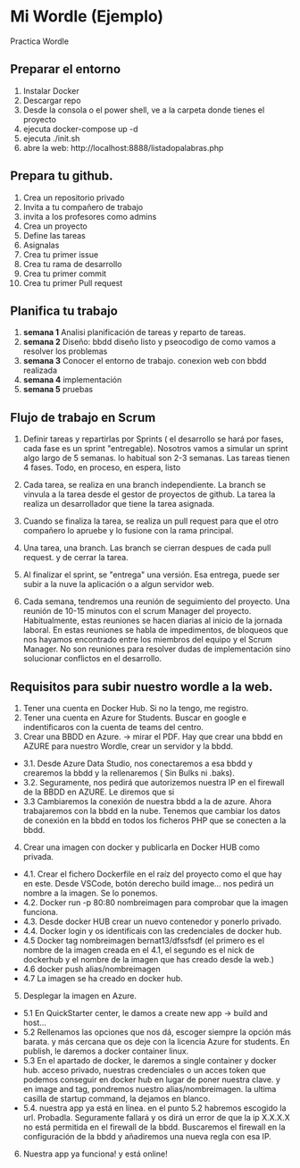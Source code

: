 # Mi Wordle (Ejemplo)
Practica Wordle

## Preparar el entorno

1. Instalar Docker
2. Descargar repo
3. Desde la consola o el power shell, ve a la carpeta donde tienes el proyecto
4. ejecuta docker-compose up -d
5. ejecuta ./init.sh
6. abre la web: http://localhost:8888/listadopalabras.php



## Prepara tu github.

  1. Crea un repositorio privado
  2. Invita a tu compañero de trabajo
  3. invita a los profesores como admins
  4. Crea un proyecto
  5. Define las tareas
  6. Asignalas
  7. Crea tu primer issue
  8. Crea tu rama de desarrollo
  9. Crea tu primer commit
  10. Crea tu primer Pull request

## Planifica tu trabajo

1. **semana 1**
  Analisi planificación de tareas y reparto de tareas.
2. **semana 2**
  Diseño:  bbdd diseño listo y pseocodigo de como vamos a resolver los problemas
3. **semana 3**
  Conocer el entorno de trabajo. conexion web con bbdd realizada
4. **semana 4**
  implementación
5. **semana 5** 
  pruebas


## Flujo de trabajo en Scrum


1. Definir tareas y repartirlas por Sprints ( el desarrollo se hará por fases, cada fase es un sprint "entregable). Nosotros vamos a simular un sprint algo largo de 5 semanas. lo habitual son 2-3 semanas. Las tareas tienen 4 fases. Todo, en proceso, en espera, listo

2. Cada tarea, se realiza en una branch independiente. La branch se vinvula a la tarea desde el gestor de proyectos de github. La tarea la realiza un desarrollador que tiene la tarea asignada.

3. Cuando se finaliza la tarea, se realiza un pull request para que el otro compañero lo apruebe y lo fusione con la rama principal.

4. Una tarea, una branch. Las branch se cierran despues de cada pull request. y de cerrar la tarea. 

4. Al finalizar el sprint, se "entrega" una versión. Esa entrega, puede ser subir a la nuve la aplicación o a algun servidor web.

5. Cada semana, tendremos una reunión de seguimiento del proyecto. Una reunión de 10-15 minutos con el scrum Manager del proyecto. Habitualmente, estas reuniones se hacen diarias al inicio de la jornada laboral. En estas reuniones se habla de impedimentos, de bloqueos que nos hayamos encontrado entre los miembros del equipo y el Scrum Manager. No son reuniones para resolver dudas de implementación sino solucionar conflictos en el desarrollo. 



## Requisitos para subir nuestro wordle a la web.


1. Tener una cuenta en Docker Hub. Si no la tengo, me registro.
2. Tener una cuenta en Azure for Students. Buscar en google e indentificaros con la cuenta de teams del centro.
3. Crear una BBDD en Azure. -> mirar el PDF. Hay que crear una bbdd en AZURE para nuestro Wordle, crear un servidor y la bbdd.
  - 3.1. Desde Azure Data Studio, nos conectaremos a esa bbdd y crearemos la bbdd y la rellenaremos ( Sin Bulks ni .baks).
  - 3.2. Seguramente, nos pedirá que autorizemos nuestra IP en el firewall de la BBDD en AZURE. Le diremos que si
  - 3.3 Cambiaremos la conexión de nuestra bbdd a la de azure. Ahora trabajaremos con la bbdd en la nube. Tenemos que cambiar los datos de conexión en la bbdd en todos los ficheros PHP que se conecten a la bbdd.
4. Crear una imagen con docker y publicarla en Docker HUB como privada.
  - 4.1. Crear el fichero Dockerfile en el raíz del proyecto como el que hay en este. Desde VSCode, botón derecho build image... nos pedirá un nombre a la imagen. Se lo ponemos.
  - 4.2. Docker run -p 80:80 nombreimagen para comprobar que la imagen funciona.
  - 4.3. Desde docker HUB crear un nuevo contenedor y ponerlo privado.
  - 4.4. Docker login y os identificais con las credenciales de docker hub.
  - 4.5 Docker tag nombreimagen bernat13/dfssfsdf (el primero es el nombre de la imagen creada en el 4.1, el segundo es el nick de dockerhub y el nombre de la imagen que has creado desde la web.)
  - 4.6 docker push alias/nombreimagen
  - 4.7 La imagen se ha creado en docker hub.
5. Desplegar la imagen en Azure.
  - 5.1 En QuickStarter center, le damos a create new app -> build and host...
  - 5.2 Rellenamos las opciones que nos dá, escoger siempre la opción más barata. y más cercana que os deje con la licencia Azure for students. En publish, le daremos a docker container linux.
  - 5.3 En el apartado de docker, le daremos a single container y docker hub. acceso privado, nuestras credenciales o un acces token que podemos conseguir en docker hub en lugar de poner nuestra clave. y en image and tag, pondremos nuestro alias/nombreimagen. la ultima casilla de startup command, la dejamos en blanco.
  - 5.4. nuestra app ya está en línea. en el punto 5.2 habremos escogido la url. Probadla. Seguramente fallará y os dirá un error de que la ip X.X.X.X no está permitida en el firewall de la bbdd. Buscaremos el firewall en la configuración de la bbdd y añadiremos una nueva regla con esa IP.
6. Nuestra app ya funciona! y está online!